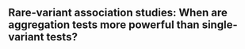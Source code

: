 ## Rare-variant association studies: When are aggregation tests more powerful than single-variant tests? 
